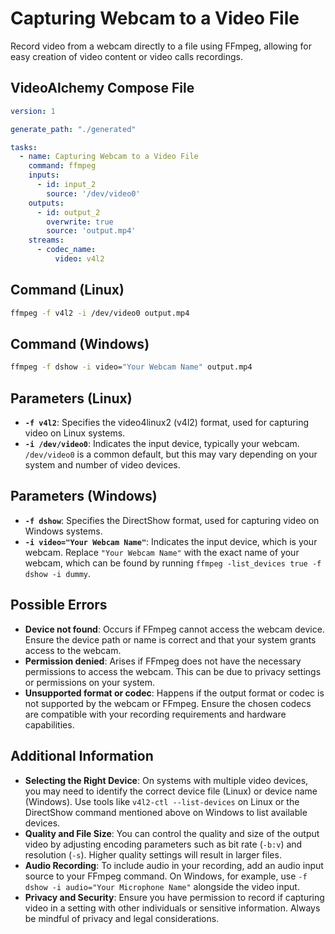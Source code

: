 # Capturing Webcam to a Video File

Record video from a webcam directly to a file using FFmpeg, allowing for easy creation of video content or video calls recordings.

## VideoAlchemy Compose File

```yaml
version: 1

generate_path: "./generated"

tasks:
  - name: Capturing Webcam to a Video File
    command: ffmpeg
    inputs:
      - id: input_2
        source: '/dev/video0'
    outputs:
      - id: output_2
        overwrite: true
        source: 'output.mp4'
    streams:
      - codec_name:
          video: v4l2
```


## Command (Linux)

```bash
ffmpeg -f v4l2 -i /dev/video0 output.mp4
```


## Command (Windows)

```bash
ffmpeg -f dshow -i video="Your Webcam Name" output.mp4
```

## Parameters (Linux)

- **`-f v4l2`**: Specifies the video4linux2 (v4l2) format, used for capturing video on Linux systems.
- **`-i /dev/video0`**: Indicates the input device, typically your webcam. `/dev/video0` is a common default, but this may vary depending on your system and number of video devices.

## Parameters (Windows)

- **`-f dshow`**: Specifies the DirectShow format, used for capturing video on Windows systems.
- **`-i video="Your Webcam Name"`**: Indicates the input device, which is your webcam. Replace `"Your Webcam Name"` with the exact name of your webcam, which can be found by running `ffmpeg -list_devices true -f dshow -i dummy`.

## Possible Errors

- **Device not found**: Occurs if FFmpeg cannot access the webcam device. Ensure the device path or name is correct and that your system grants access to the webcam.
- **Permission denied**: Arises if FFmpeg does not have the necessary permissions to access the webcam. This can be due to privacy settings or permissions on your system.
- **Unsupported format or codec**: Happens if the output format or codec is not supported by the webcam or FFmpeg. Ensure the chosen codecs are compatible with your recording requirements and hardware capabilities.

## Additional Information

- **Selecting the Right Device**: On systems with multiple video devices, you may need to identify the correct device file (Linux) or device name (Windows). Use tools like `v4l2-ctl --list-devices` on Linux or the DirectShow command mentioned above on Windows to list available devices.
- **Quality and File Size**: You can control the quality and size of the output video by adjusting encoding parameters such as bit rate (`-b:v`) and resolution (`-s`). Higher quality settings will result in larger files.
- **Audio Recording**: To include audio in your recording, add an audio input source to your FFmpeg command. On Windows, for example, use `-f dshow -i audio="Your Microphone Name"` alongside the video input.
- **Privacy and Security**: Ensure you have permission to record if capturing video in a setting with other individuals or sensitive information. Always be mindful of privacy and legal considerations.
